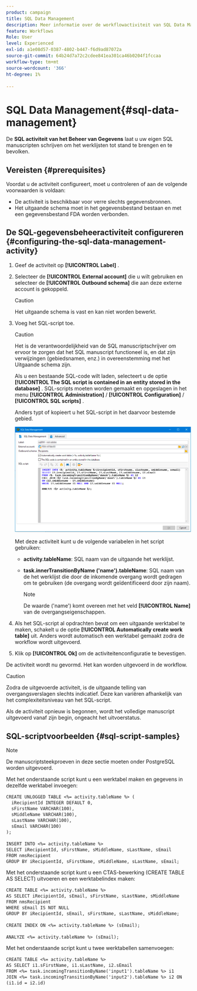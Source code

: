 ```yaml
---
product: campaign
title: SQL Data Management
description: Meer informatie over de workflowactiviteit van SQL Data Management
feature: Workflows
Role: User
level: Experienced
exl-id: a1e08d57-0387-4802-b447-f6d9ad87072a
source-git-commit: 64b24d7a72c2cdee841ea301ca46b0204f1fccaa
workflow-type: tm+mt
source-wordcount: '366'
ht-degree: 1%

---
```


# SQL Data Management{#sql-data-management}

De **SQL activiteit van het Beheer van Gegevens** laat u uw eigen SQL manuscripten schrijven om het werklijsten tot stand te brengen en te bevolken.

## Vereisten {#prerequisites}

Voordat u de activiteit configureert, moet u controleren of aan de volgende voorwaarden is voldaan:

* De activiteit is beschikbaar voor verre slechts gegevensbronnen.
* Het uitgaande schema moet in het gegevensbestand bestaan en met een gegevensbestand FDA worden verbonden.


## De SQL-gegevensbeheeractiviteit configureren {#configuring-the-sql-data-management-activity}

1. Geef de activiteit op **[!UICONTROL Label]** .
1. Selecteer de **[!UICONTROL External account]** die u wilt gebruiken en selecteer de **[!UICONTROL Outbound schema]** die aan deze externe account is gekoppeld.

   >[!CAUTION]
   >
   >Het uitgaande schema is vast en kan niet worden bewerkt.

1. Voeg het SQL-script toe.

   >[!CAUTION]
   >
   >Het is de verantwoordelijkheid van de SQL manuscriptschrijver om ervoor te zorgen dat het SQL manuscript functioneel is, en dat zijn verwijzingen (gebiedsnamen, enz.) in overeenstemming met het Uitgaande schema zijn.

   Als u een bestaande SQL-code wilt laden, selecteert u de optie **[!UICONTROL The SQL script is contained in an entity stored in the database]** . SQL-scripts moeten worden gemaakt en opgeslagen in het menu **[!UICONTROL Administration]** / **[!UICONTROL Configuration]** / **[!UICONTROL SQL scripts]** .

   Anders typt of kopieert u het SQL-script in het daarvoor bestemde gebied.

   ![](assets/sql_datamanagement.png)

   Met deze activiteit kunt u de volgende variabelen in het script gebruiken:

   * **activity.tableName**: SQL naam van de uitgaande het werklijst.
   * **task.innerTransitionByName (&#39;name&#39;).tableName**: SQL naam van de het werklijst die door de inkomende overgang wordt gedragen om te gebruiken (de overgang wordt geïdentificeerd door zijn naam).

     >[!NOTE]
     >
     >De waarde (&#39;name&#39;) komt overeen met het veld **[!UICONTROL Name]** van de overgangseigenschappen.

1. Als het SQL-script al opdrachten bevat om een uitgaande werktabel te maken, schakelt u de optie **[!UICONTROL Automatically create work table]** uit. Anders wordt automatisch een werktabel gemaakt zodra de workflow wordt uitgevoerd.
1. Klik op **[!UICONTROL Ok]** om de activiteitenconfiguratie te bevestigen.

De activiteit wordt nu gevormd. Het kan worden uitgevoerd in de workflow.

>[!CAUTION]
>
>Zodra de uitgevoerde activiteit, is de uitgaande telling van overgangsverslagen slechts indicatief. Deze kan variëren afhankelijk van het complexiteitsniveau van het SQL-script.
>  
>Als de activiteit opnieuw is begonnen, wordt het volledige manuscript uitgevoerd vanaf zijn begin, ongeacht het uitvoerstatus.

## SQL-scriptvoorbeelden {#sql-script-samples}

>[!NOTE]
>
>De manuscriptsteekproeven in deze sectie moeten onder PostgreSQL worden uitgevoerd.

Met het onderstaande script kunt u een werktabel maken en gegevens in dezelfde werktabel invoegen:

```
CREATE UNLOGGED TABLE <%= activity.tableName %> (
  iRecipientId INTEGER DEFAULT 0,
  sFirstName VARCHAR(100),
  sMiddleName VARCHAR(100),
  sLastName VARCHAR(100),
  sEmail VARCHAR(100)
);

INSERT INTO <%= activity.tableName %>
SELECT iRecipientId, sFirstName, sMiddleName, sLastName, sEmail
FROM nmsRecipient
GROUP BY iRecipientId, sFirstName, sMiddleName, sLastName, sEmail;
```

Met het onderstaande script kunt u een CTAS-bewerking (CREATE TABLE AS SELECT) uitvoeren en een werktabelindex maken:

```
CREATE TABLE <%= activity.tableName %>
AS SELECT iRecipientId, sEmail, sFirstName, sLastName, sMiddleName
FROM nmsRecipient
WHERE sEmail IS NOT NULL
GROUP BY iRecipientId, sEmail, sFirstName, sLastName, sMiddleName;

CREATE INDEX ON <%= activity.tableName %> (sEmail);

ANALYZE <%= activity.tableName %> (sEmail);
```

Met het onderstaande script kunt u twee werktabellen samenvoegen:

```
CREATE TABLE <%= activity.tableName %>
AS SELECT i1.sFirstName, i1.sLastName, i2.sEmail
FROM <%= task.incomingTransitionByName('input1').tableName %> i1
JOIN <%= task.incomingTransitionByName('input2').tableName %> i2 ON (i1.id = i2.id)
```
